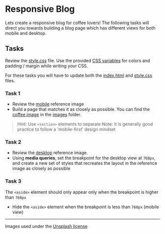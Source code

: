 # Responsive Blog

Lets create a responsive blog for coffee lovers! The following tasks will direct you towards building a blog page which has different views for both mobile and desktop.

## Tasks

Review the [style.css](/style.css) file. Use the provided [CSS variables](https://developer.mozilla.org/en-US/docs/Web/CSS/Using_CSS_custom_properties) for colors and padding / margin while writing your CSS.

For these tasks you will have to update both the [index.html](/index.html) and [style.css](/style.css) files.

### Task 1

- Review the [mobile](./content/mobile-reference.png) reference image
- Build a page that matches it as closely as possible. You can find the [coffee image](/images/coffee-banner.jpg) in the [images](/images/) folder.

> Hint: Use `<section>` elements to separate
> Note: It is generally good practice to follow a 'mobile-first' design mindset

### Task 2

- Review the [desktop](./content/desktop-reference.png) reference image.
- Using **media queries**, set the breakpoint for the desktop view at `768px`, and create a new set of styles that recreates the layout in the reference image as closely as possible

### Task 3

The `<aside>` element should only appear only when the breakpoint is higher than `768px`

- Hide the `<aside>` element when the breakpoint is less than `768px` (mobile view)

---

Images used under the [Unsplash license](https://unsplash.com/license)
